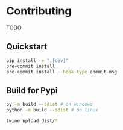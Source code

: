 # Contributing

TODO

## Quickstart

```bash
pip install -e ".[dev]"
pre-commit install
pre-commit install --hook-type commit-msg
```

## Build for Pypi

```bash
py -m build --sdist # on windows
python -m build --sdist # on linux

twine upload dist/*
```
